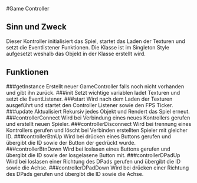 #Game Controller
## Sinn und Zweck
Dieser Kontroller initialisiert das Spiel, startet das Laden der Texturen und setzt die Eventlistener Funktionen. Die Klasse ist im Singleton Style aufgesetzt weshalb das Objekt in der Klasse erstellt wird.
## Funktionen
###getInstance
Erstellt neuer GameController falls noch nicht vorhanden und gibt ihn zurück.
###init
Setzt wichtige variablen ladet Texturen und setzt die EventListener.
###start
Wird nach dem Laden der Texturen ausgeführt und startet den Controller Listener sowie den FPS Ticker.
###update
Aktualisiert Rekursiv jedes Objekt und Rendert das Spiel erneut.
###controllerConnect
Wird bei Verbindung eines neues Kontrollers gerufen und erstellt neuen Spieler.
###controllerDisconnect
Wird bei trennung eines Kontrollers gerufen und löscht bei Verbinden erstellten Spieler mit gleicher ID.
###controllerBtnUp
Wird bei drücken eines Buttons gerufen und übergibt die ID sowie der Button der gedrückt wurde.
###controllerBtnDown
Wird bei loslasen eines Buttons gerufen und übergibt die ID sowie der losgelasene Button mit.
###controllerDPadUp
Wird bei loslasen einer Richtung des DPads gerufen und übergibt die ID sowie die Achse.
###controllerDPadDown
Wird bei drücken einer Richtung des DPads gerufen und übergibt die ID sowie die Achse.
###